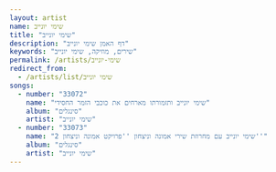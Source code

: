 ```yaml
---
layout: artist
name: שימי יונייב
title: "שימי יונייב"
description: "דף האמן שימי יונייב"
keywords: "שירים, מוזיקה, שימי יונייב"
permalink: /artists/שימי-יונייב
redirect_from:
  - /artists/list/שימי יונייב
songs:
  - number: "33072"
    name: "שימי יונייב ותזמורתו מארחים את כוכבי הזמר החסידי"
    album: "סינגלים"
    artist: "שימי יונייב"
  - number: "33073"
    name: "שימי יונייב עם מחרוזת שירי אמונה וניצחון ''פרויקט אמונה וניצחון 2''"
    album: "סינגלים"
    artist: "שימי יונייב"
---
```

